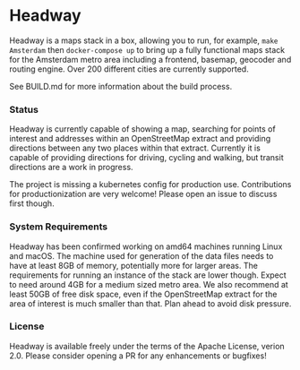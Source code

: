 # Headway

Headway is a maps stack in a box, allowing you to run, for example, `make Amsterdam` then `docker-compose up` to bring up a fully functional maps stack for the Amsterdam metro area including a frontend, basemap, geocoder and routing engine. Over 200 different cities are currently supported.

See BUILD.md for more information about the build process.

### Status

Headway is currently capable of showing a map, searching for points of interest and addresses within an OpenStreetMap extract and providing directions between any two places within that extract. Currently it is capable of providing directions for driving, cycling and walking, but transit directions are a work in progress.

The project is missing a kubernetes config for production use. Contributions for productionization are very welcome! Please open an issue to discuss first though.

### System Requirements

Headway has been confirmed working on amd64 machines running Linux and macOS. The machine used for generation of the data files needs to have at least 8GB of memory, potentially more for larger areas. The requirements for running an instance of the stack are lower though. Expect to need around 4GB for a medium sized metro area. We also recommend at least 50GB of free disk space, even if the OpenStreetMap extract for the area of interest is much smaller than that. Plan ahead to avoid disk pressure.

### License

Headway is available freely under the terms of the Apache License, verion 2.0. Please consider opening a PR for any enhancements or bugfixes!
